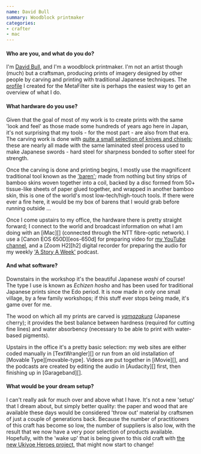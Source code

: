 ```yaml
---
name: David Bull
summary: Woodblock printmaker
categories:
- crafter
- mac
---
```


#### Who are you, and what do you do?

I'm [David Bull](http://www.woodblock.com/ "David's website."), and I'm a woodblock printmaker. I'm not an artist though (much) but a craftsman, producing prints of imagery designed by other people by carving and printing with traditional Japanese techniques. The [profile](http://www.metafilter.com/user/53371 "David's MetaFilter profile.") I created for the MetaFilter site is perhaps the easiest way to get an overview of what I do.

#### What hardware do you use?

Given that the goal of most of my work is to create prints with the same 'look and feel' as those made some hundreds of years ago here in Japan, it's not surprising that my tools - for the most part - are also from that era. The carving work is done with [quite a small selection of knives and chisels](http://woodblock.com/encyclopedia/entries/014_01/014_01.html "David's photos of his tool."); these are nearly all made with the same laminated steel process used to make Japanese swords - hard steel for sharpness bonded to softer steel for strength.

Once the carving is done and printing begins, I mostly use the magnificent traditional tool known as the ['baren'](http://woodblock.com/manga/baren/index.html "David's little cartoon about his baren tool."); made from nothing but tiny strips of bamboo skins woven together into a coil, backed by a disc formed from 50+ tissue-like sheets of paper glued together, and wrapped in another bamboo skin, this is one of the world's most low-tech/high-touch tools. If there were ever a fire here, it would be my box of barens that I would grab before running outside ...

Once I come upstairs to my office, the hardware there is pretty straight forward; I connect to the world and broadcast information on what I am doing with an [iMac][] (connected through the NTT fibre-optic network). I use a [Canon EOS 650D][eos-650d] for preparing video for [my YouTube channel](https://www.youtube.com/user/seseragistudio/videos "David's YouTube channel."), and a [Zoom H2][h2] digital recorder for preparing the audio for my weekly ['A Story A Week'](http://astoryaweek.com/ "David's podcast.") podcast.

#### And what software?

Downstairs in the workshop it's the beautiful Japanese *washi* of course! The type I use is known as *Echizen hosho* and has been used for traditional Japanese prints since the Edo period. It is now made in only one small village, by a few family workshops; if this stuff ever stops being made, it's game over for me.

The wood on which all my prints are carved is [*yamazakura*](http://woodblock.com/encyclopedia/entries/022_01/022_01.html "David's page on the Japanese cherry wood he uses.") (Japanese cherry); it provides the best balance between hardness (required for cutting fine lines) and water absorbency (necessary to be able to print with water-based pigments).

Upstairs in the office it's a pretty basic selection: my web sites are either coded manually in [TextWrangler][] or run from an old installation of [Movable Type][movable-type]. Videos are put together in [iMovie][], and the podcasts are created by editing the audio in [Audacity][] first, then finishing up in [Garageband][].

#### What would be your dream setup?

I can't really ask for much over and above what I have. It's not a new 'setup' that I dream about, but simply better quality: the paper and wood that are available these days would be considered 'throw out' material by craftsmen of just a couple of generations back. Because the number of practitioners of this craft has become so low, the number of suppliers is also low, with the result that we now have a very poor selection of products available. Hopefully, with the 'wake up' that is being given to this old craft with [the new Ukiyoe Heroes project](http://mokuhankan.com/heroes/ "A project to portray video game characters in woodblock prints."), that might now start to change!